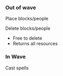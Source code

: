 ### Out of wave

Place blocks/people

Delete blocks/people
- Free to delete
- Returns all resources

### In Wave
Cast spells